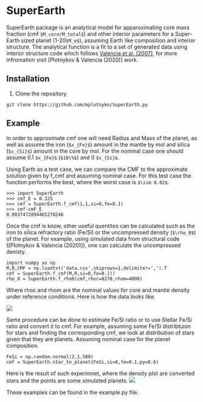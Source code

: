 # SuperEarth 

SuperEarth package is an analytical model for apparoximating core mass fraction (cmf `$M_core/M_total$`) and other interior parameters for a Super-Earth sized planet (1-20`$M_e$`), assuming Earth like composition and interior structure.
The analytical function is a fit to a set of generated data using interior structure code which follows [Valencia et al. (2007)](https://iopscience.iop.org/article/10.1086/509800), for more infromation visit [Plotnykov & Valencia (2020)] work.

## Installation

1. Clone the repository

```git clone https://github.com/mplotnyko/SuperEarth.py```

## Example 

In order to approximate cmf one will need Radius and Mass of the planet, as well as assume the iron (`$x_{Fe}$`) amount in the mantle by mol and silica (`$x_{Si}$`) amount in the core by mol. 
For the nominal case one should assume 0.1 `$x_{Fe}$` (`$10\%$`) and 0 `$x_{Si}$`.

Using Earth as a test case, we can compare the CMF to the approximate solution given by f_cmf and assuming nominal case.
For this test case the function performs the best, where the worst case is `$\sim 0.02$`. 
    
    >>> import SuperEarth
    >>> cmf_E = 0.325
    >>> cmf = SuperEarth.f_cmf(1,1,si=0,fe=0.1)
    >>> cmf-cmF_E
    0.0037472894465270246

Once the cmf is know, other useful quentites can be calculated such as the iron to silica refractory ratio (Fe/Si) or the uncompressed density (`$\rho_0$`) of the planet.
For example, using simulated data from structural code ([Plotnykov & Valencia (2020)]), one can calculate the uncompressed denisty.

    import numpy as np
    M,R,CMF = np.loadtxt('data.csv',skiprows=1,delimiter=',').T
    cmf = SuperEarth.f_cmf(M,R,si=0,fe=0.1))
    rho_0 = SuperEarth.f_rho0(cmf,rhoc=8278,rhom=4000)

Where rhoc and rhom are the nominal values for core and mantle density under reference conditions. Here is how the data looks like.

![](images/MR_rho0.jpg)

Same procedure can be done to estimate Fe/Si ratio or to use Stellar Fe/Si ratio and convert it to cmf.
For example, assuming some Fe/Si distribtuion for stars and finding the corresponding cmf, we look at distribution of stars given that they are planets. 
Assuming nominal case for the planet composition.

    FeSi = np.random.normal(2,1,500)
    cmf = SuperEarth.star_to_planet(FeSi,si=0,fe=0.1,py=0.6)

Here is the result of such experimnet, where the density plot are converted stars and the points are some simulated planets.
![](images/FeSi_star.jpg)

These examples can be found in the example.py file.